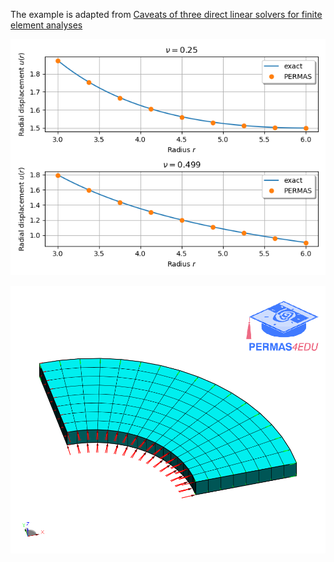 The example is adapted from [Caveats of three direct linear solvers for finite element analyses](https://doi.org/10.1002/nme.7545)

![Pressurized cylinder](Pressurized_Cylinder.png)

![Finite element model](pressurized_cylinder_model.png)

